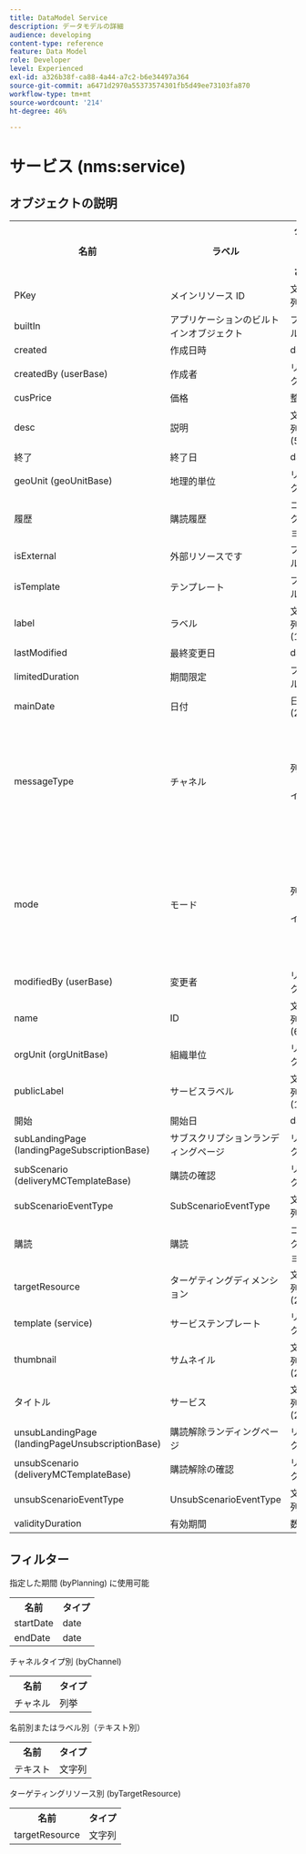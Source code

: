 ```yaml
---
title: DataModel Service
description: データモデルの詳細
audience: developing
content-type: reference
feature: Data Model
role: Developer
level: Experienced
exl-id: a326b38f-ca88-4a44-a7c2-b6e34497a364
source-git-commit: a6471d2970a55373574301fb5d49ee73103fa870
workflow-type: tm+mt
source-wordcount: '214'
ht-degree: 46%

---
```


# サービス (nms:service)

## オブジェクトの説明

<table>
               <tr>
                  <th>名前</th>
                  <th>ラベル</th>
                  <th>タイプ（長さ）</th>
                  <th>列挙値</th>
               </tr>
               <tr>
                  <td>PKey</td>
                  <td>メインリソース ID</td>
                  <td>文字列 </td>
                  <td> </td>
               </tr>
               <tr>
                  <td>builtIn</td>
                  <td>アプリケーションのビルトインオブジェクト</td>
                  <td>ブール値 </td>
                  <td> </td>
               </tr>
               <tr>
                  <td>created</td>
                  <td>作成日時</td>
                  <td>date </td>
                  <td> </td>
               </tr>
               <tr>
                  <td>createdBy (userBase)</td>
                  <td>作成者</td>
                  <td>リンク </td>
                  <td> </td>
               </tr>
               <tr>
                  <td>cusPrice</td>
                  <td>価格</td>
                  <td>整数 </td>
                  <td> </td>
               </tr>
               <tr>
                  <td>desc</td>
                  <td>説明</td>
                  <td>文字列 (512)</td>
                  <td> </td>
               </tr>
               <tr>
                  <td>終了</td>
                  <td>終了日</td>
                  <td>date </td>
                  <td> </td>
               </tr>
               <tr>
                  <td>geoUnit (geoUnitBase)</td>
                  <td>地理的単位</td>
                  <td>リンク </td>
                  <td> </td>
               </tr>
               <tr>
                  <td>履歴</td>
                  <td>購読履歴</td>
                  <td>コレクション </td>
                  <td> </td>
               </tr>
               <tr>
                  <td>isExternal</td>
                  <td>外部リソースです</td>
                  <td>ブール値 </td>
                  <td> </td>
               </tr>
               <tr>
                  <td>isTemplate</td>
                  <td>テンプレート</td>
                  <td>ブール値 </td>
                  <td> </td>
               </tr>
               <tr>
                  <td>label</td>
                  <td>ラベル</td>
                  <td>文字列 (128)</td>
                  <td> </td>
               </tr>
               <tr>
                  <td>lastModified</td>
                  <td>最終変更日</td>
                  <td>date </td>
                  <td> </td>
               </tr>
               <tr>
                  <td>limitedDuration</td>
                  <td>期間限定</td>
                  <td>ブール値 </td>
                  <td> </td>
               </tr>
               <tr>
                  <td>mainDate</td>
                  <td>日付</td>
                  <td>日付 (255)</td>
                  <td> </td>
               </tr>
               <tr>
                  <td>messageType</td>
                  <td>チャネル</td>
                  <td>列挙（バイト） </td>
                  <td>
                     <ul>
                        <li>モバイル (SMS) - sms - 1</li>
                        <li>E メール — E メール — 0</li>
                        <li>無効な値 — __Invalid_value__ - __Invalid_value__</li>
                     </ul>
                  </td>
               </tr>
               <tr>
                  <td>mode</td>
                  <td>モード</td>
                  <td>列挙（バイト） </td>
                  <td>
                     <ul>
                        <li>バイラル — 1</li>
                        <li>ニュースレター — ニュースレター — 0</li>
                        <li>無効な値 — __Invalid_value__ - __Invalid_value__</li>
                     </ul>
                  </td>
               </tr>
               <tr>
                  <td>modifiedBy (userBase)</td>
                  <td>変更者</td>
                  <td>リンク </td>
                  <td> </td>
               </tr>
               <tr>
                  <td>name</td>
                  <td>ID</td>
                  <td>文字列 (64)</td>
                  <td> </td>
               </tr>
               <tr>
                  <td>orgUnit (orgUnitBase)</td>
                  <td>組織単位</td>
                  <td>リンク </td>
                  <td> </td>
               </tr>
               <tr>
                  <td>publicLabel</td>
                  <td>サービスラベル</td>
                  <td>文字列 (128)</td>
                  <td> </td>
               </tr>
               <tr>
                  <td>開始</td>
                  <td>開始日</td>
                  <td>date </td>
                  <td> </td>
               </tr>
               <tr>
                  <td>subLandingPage (landingPageSubscriptionBase)</td>
                  <td>サブスクリプションランディングページ</td>
                  <td>リンク </td>
                  <td> </td>
               </tr>
               <tr>
                  <td>subScenario (deliveryMCTemplateBase)</td>
                  <td>購読の確認</td>
                  <td>リンク </td>
                  <td> </td>
               </tr>
               <tr>
                  <td>subScenarioEventType</td>
                  <td>SubScenarioEventType</td>
                  <td>文字列 </td>
                  <td> </td>
               </tr>
               <tr>
                  <td>購読</td>
                  <td>購読</td>
                  <td>コレクション </td>
                  <td> </td>
               </tr>
               <tr>
                  <td>targetResource</td>
                  <td>ターゲティングディメンション</td>
                  <td>文字列 (255)</td>
                  <td> </td>
               </tr>
               <tr>
                  <td>template (service)</td>
                  <td>サービステンプレート</td>
                  <td>リンク </td>
                  <td> </td>
               </tr>
               <tr>
                  <td>thumbnail</td>
                  <td>サムネイル</td>
                  <td>文字列 (255)</td>
                  <td> </td>
               </tr>
               <tr>
                  <td>タイトル</td>
                  <td>サービス</td>
                  <td>文字列 (255)</td>
                  <td> </td>
               </tr>
               <tr>
                  <td>unsubLandingPage (landingPageUnsubscriptionBase)</td>
                  <td>購読解除ランディングページ</td>
                  <td>リンク </td>
                  <td> </td>
               </tr>
               <tr>
                  <td>unsubScenario (deliveryMCTemplateBase)</td>
                  <td>購読解除の確認</td>
                  <td>リンク </td>
                  <td> </td>
               </tr>
               <tr>
                  <td>unsubScenarioEventType</td>
                  <td>UnsubScenarioEventType</td>
                  <td>文字列 </td>
                  <td> </td>
               </tr>
               <tr>
                  <td>validityDuration</td>
                  <td>有効期間</td>
                  <td>数値 </td>
                  <td> </td>
               </tr>
            </table>

## フィルター

指定した期間 (byPlanning) に使用可能

<table>
    <tr>
    <th>名前</th>
    <th>タイプ</th>
    </tr>
    <tr>
    <td>startDate</td>
    <td>date</td>
    </tr>
    <tr>
    <td>endDate</td>
    <td>date</td>
    </tr>
</table>

チャネルタイプ別 (byChannel)

<table>
<tr>
<th>名前</th>
<th>タイプ</th>
</tr>
<tr>
<td>チャネル</td>
<td>列挙</td>
</tr>
</table>

名前別またはラベル別（テキスト別）

<table>
<tr>
<th>名前</th>
<th>タイプ</th>
</tr>
<tr>
<td>テキスト</td>
<td>文字列</td>
</tr>
</table>

ターゲティングリソース別 (byTargetResource)

<table>
<tr>
<th>名前</th>
<th>タイプ</th>
</tr>
<tr>
<td>targetResource</td>
<td>文字列</td>
</tr>
</table>

